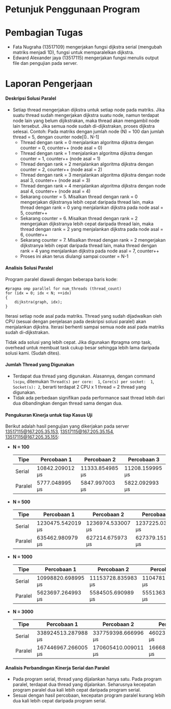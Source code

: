 # Petunjuk Penggunaan Program

# Pembagian Tugas
- Fata Nugraha (13517109) mengerjakan fungsi dijkstra serial (mengubah matriks menjadi 1D), fungsi untuk memparalelkan dijkstra.
- Edward Alexander jaya (13517115) mengerjakan fungsi menulis output file dan pengujian pada server.

# Laporan Pengerjaan
#### Deskripsi Solusi Paralel
- Setiap thread mengerjakan dijkstra untuk setiap node pada matriks. Jika suatu thread sudah mengerjakan dijkstra suatu node, namun terdapat node lain yang belum dijikstrakan, maka thread akan mengambil node lain tersebut. Jika semua node sudah di-dijkstrakan, proses dijkstra selesai.
Contoh:
Pada matriks dengan jumlah node (N) = 100 dan jumlah thread = 5, dengan counter node[0.. N-1]
  - Thread dengan rank = 0 menjalankan algoritma dijkstra dengan counter = 0, counter++ (node asal = 0)
  - Thread dengan rank = 1 menjalankan algoritma dijkstra dengan counter = 1, counter++ (node asal = 1)
  - Thread dengan rank = 2 menjalankan algoritma dijkstra dengan counter = 2, counter++ (node asal = 2)
  - Thread dengan rank = 3 menjalankan algoritma dijkstra dengan node asal 3, counter++ (node asal = 3)
  - Thread dengan rank = 4 menjalankan algoritma dijkstra dengan node asal 4, counter++ (node asal = 4)
  - Sekarang counter = 5. Misalkan thread dengan rank = 0 mengerjakan dijkstranya lebih cepat daripada thread lain, maka thread dengan rank = 0 yang menjalankan dijkstra pada node asal = 5, counter++
  - Sekarang counter = 6. Misalkan thread dengan rank = 2 mengerjakan dijkstranya lebih cepat daripada thread lain, maka thread dengan rank = 2 yang menjalankan dijkstra pada node asal = 6, counter++
  - Sekarang counter = 7. Misalkan thread dengan rank = 2 mengerjakan dijkstranya lebih cepat daripada thread lain, maka thread dengan rank = 4 yang menjalankan dijkstra pada node asal = 7, counter++
  - Proses ini akan terus diulangi sampai counter = N-1

#### Analisis Solusi Paralel
Program paralel diawali dengan beberapa baris kode:

    #pragma omp parallel for num_threads (thread_count)
    for (idx = 0; idx < N; ++idx)
    {
        dijkstra(graph, idx);
    }

Iterasi setiap node asal pada matriks. Thread yang sudah dijadwalkan oleh CPU (sesuai dengan penjelasan pada deskripsi solusi paralel) akan menjalankan dijkstra.
Iterasi berhenti sampai semua node asal pada matriks sudah di-dijkstrakan.

Tidak ada solusi yang lebih cepat. Jika digunakan #pragma omp task, overhead untuk membuat task cukup besar sehingga lebih lama daripada solusi kami. (Sudah dites).

#### Jumlah Thread yang Digunakan
- Terdapat dua thread yang digunakan. Alasannya, dengan command `lscpu`, ditemukan  `Thread(s) per core:  1`, `Core(s) per socket:  1`, `Socket(s): 2`, berarti terdapat 2 CPU x 1 thread = 2 thread yang digunakan.
- Tidak ada perbedaan signifikan pada performance saat thread lebih dari dua dibandingkan dengan thread sama dengan dua.

#### Pengukuran Kinerja untuk tiap Kasus Uji
Berikut adalah hasil pengujian yang dikerjakan pada server 13517115@167.205.35.153, 13517115@167.205.35.154, 13517115@167.205.35.155:
- **N = 100**

  | Tipe | Percobaan 1 | Percobaan 2 | Percobaan 3 |
  |---|--- |---|---|
  | Serial   | 10842.209012 µs  | 11333.854985 µs    | 11208.159995 µs|
  | Paralel | 5777.048995 µs | 5847.997003 µs | 5822.092993 µs|

- **N = 500**

  | Tipe  |  Percobaan 1 | Percobaan 2  | Percobaan 3  |
  |---|---|---|---|
  | Serial |  1230475.542019 µs |  1236974.533007 µs |  1237225.032004 µs |
  | Paralel  |  635462.980979 µs | 627214.675973 µs  |  627379.151992 µs |
- **N = 1000**

  | Tipe  |  Percobaan 1 | Percobaan 2  | Percobaan 3  |
  |---|---|---|---|
  | Serial | 10998820.698995 µs | 11153728.835983 µs | 11047818.458988 µs  |
  | Paralel  | 5623697.264993 µs  |  5584505.690989 µs | 5551363.512990 µs|
- **N = 3000**

  | Tipe  |  Percobaan 1 | Percobaan 2  | Percobaan 3  |
  |---|---|---|---|
  | Serial | 338924513.287988 µs  |  337759398.666996 µs |  460236280.571000 µs |
  | Paralel  | 167446967.266005 µs | 170605410.009011 µs |  166687187.794014 µs|

#### Analisis Perbandingan Kinerja Serial dan Paralel
- Pada program serial, thread yang dijalankan hanya satu. Pada program paralel, terdapat dua thread yang dijalankan. Seharusnya kecepatan program paralel dua kali lebih cepat daripada program serial.
- Sesuai dengan hasil percobaan, kecepatan program paralel kurang lebih dua kali lebih cepat daripada program serial.



